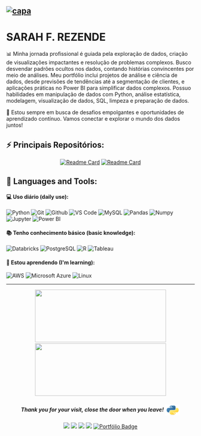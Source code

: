 [![capa](https://cdn.discordapp.com/attachments/1063559719291199599/1075453403674710139/IMG_0287.png)](https://github.com/SarahFeanor?tab=repositories)
---

 # SARAH F. REZENDE 

📊 Minha jornada profissional é guiada pela exploração de dados, criação de visualizações impactantes e resolução de problemas complexos. Busco desvendar padrões ocultos nos dados, contando histórias convincentes por meio de análises. Meu portfólio inclui projetos de análise e ciência de dados, desde previsões de tendências até a segmentação de clientes, e aplicações práticas no Power BI para simplificar dados complexos. Possuo habilidades em manipulação de dados com Python, análise estatística, modelagem, visualização de dados, SQL, limpeza e preparação de dados. 

🚀 Estou sempre em busca de desafios empolgantes e oportunidades de aprendizado contínuo. Vamos conectar e explorar o mundo dos dados juntos!


 

## ⚡ **Principais Repositórios:**

<div id="header" align="center">
 
[![Readme Card](https://github-readme-stats.vercel.app/api/pin/?username=sarahfeanor&repo=Portfolio-DataScience\&title_color=fff\&icon_color=f9f9f9\&text_color=9f9f9f\&bg_color=151515)](https://github.com/sarahfeanor/Portfolio-DataScience) [![Readme Card](https://github-readme-stats.vercel.app/api/pin/?username=sarahfeanor&repo=Portfolio_PowerBi\&title_color=fff\&icon_color=f9f9f9\&text_color=9f9f9f\&bg_color=151515)](https://github.com/sarahfeanor/Portfolio_PowerBi) 

</div>


## 🚀 **Languages and Tools:**

 #### 💻 Uso diário (daily use):
 ![Python](https://img.shields.io/badge/-Python-black?style=flat-square&logo=Python)
 ![Git](https://img.shields.io/badge/-Git-black?style=flat-square&logo=Git)
 ![Github](https://img.shields.io/badge/-Github-black?style=flat-squareflat-square&logo=Github)
 ![VS Code](https://img.shields.io/badge/-VS%20Code-black?style=flat-squareflat-square&logo=visual-studio-code)
 ![MySQL](https://img.shields.io/badge/MySQL-00000F?style=flat-squareflat-square&logo=mysql&logoColor=white)
 ![Pandas](https://img.shields.io/badge/-Pandas-black?style=flat-squareflat-square&logo=Pandas)
 ![Numpy](https://img.shields.io/badge/-Numpy-black?style=flat-squareflat-square&logo=Numpy)
 ![Jupyter](https://img.shields.io/badge/-Jupyter-black?style=flat-squareflat-square&logo=Jupyter)
 ![Power BI](https://img.shields.io/badge/-Power%20BI-black?style=flat-square&logo=Power-BI)
 
 
 #### 📚 Tenho conhecimento básico (basic knowledge):
 
 ![Databricks](https://img.shields.io/badge/-Databricks-black?style=flat-square&logo=Databricks)
 ![PostgreSQL](https://img.shields.io/badge/-PostgreSQL-black?style=flat-square&logo=PostgreSQL)
 ![R](https://img.shields.io/badge/-R-black?style=flat-square&logo=R)
 ![Tableau](https://img.shields.io/badge/-Tableau-black?style=flat-square&logo=Tableau)

 
 #### 🌱 Estou aprendendo (I'm learning):
 
 ![AWS](https://img.shields.io/badge/-AWS-black?style=flat-square&logo=Amazon-AWS)
 ![Microsoft Azure](https://img.shields.io/badge/-Azure-black?style=flat-square&logo=Microsoft-Azure)
 ![Linux](https://img.shields.io/badge/-Linux-black?style=flat-square&logo=Linux) 

---

<div id="header" align="center">

<img width="350px" height="140em" src="https://github-readme-stats.vercel.app/api/top-langs/?username=sarahfeanor&hide=html&layout=compact&theme=dracula" /></td> <a href="https://github.com/SarahFeanor/"> <img width="350px" height="140em" src="https://github-readme-stats.vercel.app/api?username=sarahfeanor&show_icons=true&theme=dracula&include_commits=true"/>
</a>
 
 
#### *Thank you for your visit, close the door when you leave!*  <img align="center" alt="Rafa-Python" height="30" width="40" src="https://raw.githubusercontent.com/devicons/devicon/master/icons/python/python-original.svg">
 
  <a href="https://www.linkedin.com/in/sarahfrezende/" target="_blank"><img src="https://img.shields.io/badge/-LinkedIn-%230077B5?style=for-the-badge&logo=linkedin&logoColor=white" target="_blank"></a> 
  <a href = "mailto:sarahfrezende@gmail.com"><img src="https://img.shields.io/badge/-Gmail-%23333?style=for-the-badge&logo=gmail&logoColor=white" target="_blank"></a>
   <a href="https://instagram.com/sarahfrezende" target="_blank"><img src="https://img.shields.io/badge/-Instagram-%23E4405F?style=for-the-badge&logo=instagram&logoColor=white" target="_blank"></a>
   <a href="https://www.kaggle.com/sarahfrezende" target="_blank"><img src="https://img.shields.io/badge/Kaggle-20BEFF?style=for-the-badge&logo=Kaggle&logoColor=white" target="_blank"></a> 
   <a href="https://sarahfrezende.my.canva.site/portfolio-de-dados/" target="_blank">
  <img src="https://img.shields.io/badge/-Portfolio-blue?style=flat-square&logo=Portfolio&logoColor=white" alt="Portfólio Badge" width="78">
</a>



</div>

</div>
